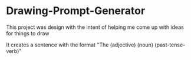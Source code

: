 # Drawing-Prompt-Generator

This project was design with the intent of helping me come up with ideas for things to draw

It creates a sentence with the format "The (adjective) (noun) (past-tense-verb)"
